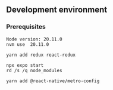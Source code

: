 



## Development environment

### Prerequisites

```
Node version: 20.11.0
nvm use  20.11.0
```


```
yarn add redux react-redux

npx expo start
rd /s /q node_modules

```

```
yarn add @react-native/metro-config
```
